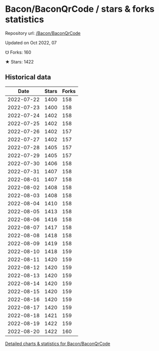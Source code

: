 # Bacon/BaconQrCode / stars & forks statistics

Repository url: [/Bacon/BaconQrCode](https://github.com/Bacon/BaconQrCode)

Updated on Oct 2022, 07

☋ Forks: 160

★ Stars: 1422

## Historical data
| Date | Stars | Forks |
|------|-------|-------|
| 2022-07-22 | 1400 | 158 | 
| 2022-07-23 | 1400 | 158 | 
| 2022-07-24 | 1402 | 158 | 
| 2022-07-25 | 1402 | 158 | 
| 2022-07-26 | 1402 | 157 | 
| 2022-07-27 | 1402 | 157 | 
| 2022-07-28 | 1405 | 157 | 
| 2022-07-29 | 1405 | 157 | 
| 2022-07-30 | 1406 | 158 | 
| 2022-07-31 | 1407 | 158 | 
| 2022-08-01 | 1407 | 158 | 
| 2022-08-02 | 1408 | 158 | 
| 2022-08-03 | 1408 | 158 | 
| 2022-08-04 | 1410 | 158 | 
| 2022-08-05 | 1413 | 158 | 
| 2022-08-06 | 1416 | 158 | 
| 2022-08-07 | 1417 | 158 | 
| 2022-08-08 | 1418 | 158 | 
| 2022-08-09 | 1419 | 158 | 
| 2022-08-10 | 1418 | 159 | 
| 2022-08-11 | 1420 | 159 | 
| 2022-08-12 | 1420 | 159 | 
| 2022-08-13 | 1420 | 159 | 
| 2022-08-14 | 1420 | 159 | 
| 2022-08-15 | 1420 | 159 | 
| 2022-08-16 | 1420 | 159 | 
| 2022-08-17 | 1420 | 159 | 
| 2022-08-18 | 1421 | 159 | 
| 2022-08-19 | 1422 | 159 | 
| 2022-08-20 | 1422 | 160 | 


[Detailed charts & statistics for Bacon/BaconQrCode](https://reviewgithub.com/rep/Bacon/BaconQrCode)

